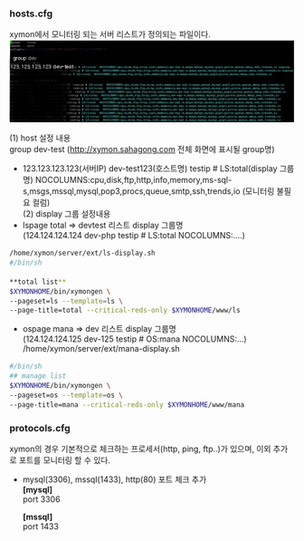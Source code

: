 
### hosts.cfg  
xymon에서 모니터링 되는 서버 리스트가 정의되는 파일이다.
![텍스트](https://github.com/sahagong/xymon/blob/master/img/hosts.cfg.jpg)  

 (1) host 설정 내용  
group dev-test (http://xymon.sahagong.com 전체 화면에 표시될 group명)  
   - 123.123.123.123(서버IP)   dev-test123(호스트명)  testip # LS:total(display 그룹명)  NOCOLUMNS:cpu,disk,ftp,http,info,memory,ms-sql-s,msgs,mssql,mysql,pop3,procs,queue,smtp,ssh,trends,io (모니터링 불필요 컬럼)  
 (2) display 그룹 설정내용  
   - lspage    total  => devtest 리스트 display 그룹명  
    (124.124.124.124 dev-php  testip # LS:total  NOCOLUMNS:….)  
```sh
/home/xymon/server/ext/ls-display.sh
#/bin/sh

**total list**
$XYMONHOME/bin/xymongen \
--pageset=ls --template=ls \
--page-title=total --critical-reds-only $XYMONHOME/www/ls
```
 - ospage    mana => dev 리스트 display 그룹명  
   (124.124.124.125 dev-125  testip # OS:mana  NOCOLUMNS:…)  
/home/xymon/server/ext/mana-display.sh  
```sh
#/bin/sh
## manage list
$XYMONHOME/bin/xymongen \
--pageset=os --template=os \
--page-title=mana --critical-reds-only $XYMONHOME/www/mana
```


### protocols.cfg
xymon의 경우 기본적으로 체크하는 프로세서(http, ping, ftp..)가 있으며, 이외 추가로 포트를 모니터링 할 수 있다.

- mysql(3306), mssql(1433), http(80) 포트 체크 추가  
  **[mysql]**  
 	  port 3306  
    
  **[mssql]**  
    port 1433  

